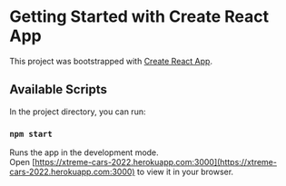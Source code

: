# Getting Started with Create React App

This project was bootstrapped with [Create React App](https://github.com/facebook/create-react-app).

## Available Scripts

In the project directory, you can run:

### `npm start`

Runs the app in the development mode.\
Open [https://xtreme-cars-2022.herokuapp.com:3000](https://xtreme-cars-2022.herokuapp.com:3000) to view it in your browser.
